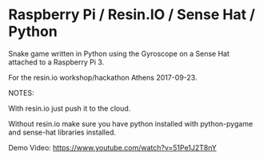 
# Raspberry Pi / Resin.IO / Sense Hat / Python

Snake game written in Python using the Gyroscope on a Sense Hat attached to a Raspberry Pi 3.

For the resin.io workshop/hackathon Athens 2017-09-23.

NOTES:

With resin.io just push it to the cloud.

Without resin.io make sure you have python installed with python-pygame and sense-hat libraries installed.


Demo Video:
https://www.youtube.com/watch?v=51Pe1J2T8nY

